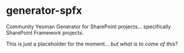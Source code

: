 # generator-spfx

Community Yeoman Generator for SharePoint projects... specifically SharePoint Framework projects.

This is just a placeholder for the moment... *but what is to come of this?*